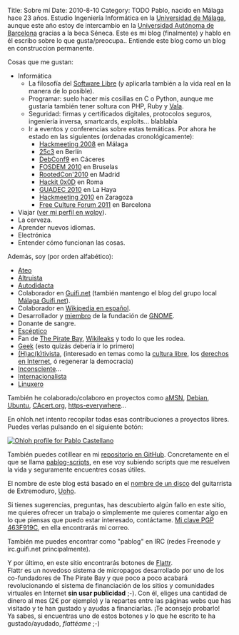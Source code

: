 Title: Sobre mí
Date: 2010-8-10
Category: TODO
Pablo, nacido en Málaga hace 23 años. Estudio Ingeniería Informática en la [Universidad de Málaga](http://www.uma.es/), aunque este año
estoy de intercambio en la [Universidad Autónoma de Barcelona](http://uab.es/) gracias a la beca Séneca. Este es mi blog (finalmente) y
hablo en él escribo sobre lo que gusta/preocupa.. Entiende este blog como un blog en construccion permanente.

Cosas que me gustan:

-   Informática
    -   La filosofía del [Software Libre](http://es.wikipedia.org/wiki/Software_libre) (y aplicarla también a la vida real en la manera de
        lo posible).
    -   Programar: suelo hacer mis cosillas en C o Python, aunque me gustaría también tener soltura con PHP, Ruby y
        [Vala](http://es.wikipedia.org/wiki/Vala).
    -   Seguridad: firmas y certificados digitales, protocolos seguros, ingeniería inversa, smartcards, exploits... blablabla
    -   Ir a eventos y conferencias sobre estas temáticas. Por ahora he estado en las siguientes (ordenadas cronológicamente):
        -   [Hackmeeting 2008](http://www.sindominio.net/hackmeeting/index.php?title=2008/Portada) en Málaga
        -   [25c3](http://events.ccc.de/congress/2008/wiki/Main_Page/) en Berlín
        -   [DebConf9](http://debconf9.debconf.org/) en Cáceres
        -   [FOSDEM 2010](http://archive.fosdem.org/2010/) en Bruselas
        -   [RootedCon'2010](http://www.rootedcon.es/archivo/rooted-con-2010.html) en Madrid
        -   [Hackit 0x0D](http://it.hackmeeting.org/home.html) en Roma
        -   [GUADEC 2010](http://2010.guadec.org/index.php/guadec/index) en La Haya
        -   [Hackmeeting 2010](http://www.sindominio.net/hackmeeting/index.php?title=2010/Portada) en Zaragoza
        -   [Free Culture Forum 2011](http://www.2011.fcforum.net/) en Barcelona
-   Viajar ([ver mi perfil en wolpy](http://www.wolpy.com/pablog)).
-   La cerveza.
-   Aprender nuevos idiomas.
-   Electrónica
-   Entender cómo funcionan las cosas.

Además, soy (por orden alfabético):

-   [Ateo](http://es.wikipedia.org/wiki/Ateo)
-   [Altruista](http://buscon.rae.es/draeI/SrvltConsulta?TIPO_BUS=3&LEMA=altruismo)
-   [Autodidacta](http://es.wikipedia.org/wiki/Autodidacta)
-   Colaborador en [Guifi.net](http://www.guifi.net/es) (también mantengo el blog del grupo local [Málaga
    Guifi.net](https://malagaguifi.wordpress.com)).
-   Colaborador en [Wikipedia en español](http://es.wikipedia.org/wiki/Wikipedia).
-   Desarrollador y [miembro](http://foundation.gnome.org/membership/members.php) de la fundación
    de [GNOME](http://es.wikipedia.org/wiki/GNOME).
-   Donante de sangre.
-   [Escéptico](http://es.wikipedia.org/wiki/Esc%C3%A9ptico)
-   Fan de [The Pirate Bay](http://es.wikipedia.org/wiki/The%20Pirate%20Bay), [Wikileaks](http://es.wikipedia.org/wiki/Wikileaks) y todo lo
    que les rodea.
-   [Geek](http://es.wikipedia.org/wiki/Geek) (esto quizás debería ir lo primero)
-   [(H)ac(k)tivista](http://es.wikipedia.org/wiki/Hacktivismo), (interesado en temas como la [cultura
    libre](https://secure.wikimedia.org/wikipedia/es/wiki/Cultura_libre), los [derechos en
    Internet](https://secure.wikimedia.org/wikisource/es/wiki/Declaraci%C3%B3n_de_independencia_del_ciberespacio), ó regenerar la
    democracia)
-   [Inconsciente](http://es.wikipedia.org/wiki/Inconsciente)...
-   [Internacionalista](http://es.wikipedia.org/wiki/Internacionalismo)
-   [Linuxero](http://es.wikipedia.org/wiki/Linuxero)

También he colaborado/colaboro en proyectos como [aMSN](http://www.amsn-project.net/), [Debian](http://www.debian.org/),
[Ubuntu](http://www.ubuntu.com/), [CAcert.org](http://www.cacert.org), [https-everywhere](https://www.eff.org/https-everywhere)...

En ohloh.net intento recopilar todas esas contribuciones a proyectos libres. Puedes verlas pulsando en el siguiente botón:

[![Ohloh profile for Pablo
Castellano](https://www.ohloh.net/accounts/51740/widgets/account_detailed.gif)](https://www.ohloh.net/accounts/51740?ref=Detailed)

También puedes cotillear en mi [repositorio en GitHub](https://github.com/PabloCastellano). Concretamente en el que se llama
[pablog-scripts](https://github.com/PabloCastellano/pablog-scripts), en ese voy subiendo scripts que me resuelven la vida y seguramente
encuentres cosas útiles.

El nombre de este blog está basado en el [nombre de un disco](http://es.wikipedia.org/wiki/La_Inconsciencia_de_Uoho_%28%C3%A1lbum%29) del
guitarrista de Extremoduro, [Uoho](http://es.wikipedia.org/wiki/I%C3%B1aki_Ant%C3%B3n).

Si tienes sugerencias, preguntas, has descubierto algún fallo en este sitio, me quieres ofrecer un trabajo o simplemente me quieres comentar
algo en lo que piensas que puedo estar interesado, contáctame. [Mi clave PGP
463F919C](http://pgp.mit.edu:11371/pks/lookup?op=get&search=0x78F44F3A463F919C), en ella encontrarás mi correo.

También me puedes encontrar como "pablog" en IRC (redes Freenode y irc.guifi.net principalmente).

Y por último, en este sitio encontrarás botones de [Flattr](http://es.wikipedia.org/wiki/Flattr/).\
Flattr es un novedoso sistema de micropagos desarrollado por uno de los co-fundadores de The Pirate Bay y que poco a poco acabará
revolucionando el sistema de financiación de los sitios y comunidades virtuales en Internet **sin usar publicidad** ;-). Con él, eliges una
cantidad de dinero al mes (2€ por ejemplo) y la repartes entre las páginas webs que has visitado y te han gustado y ayudas a financiarlas.
¡Te aconsejo probarlo!\
Ya sabes, si encuentras uno de estos botones y lo que he escrito te ha gustado/ayudado, *flattéame* ;-)
